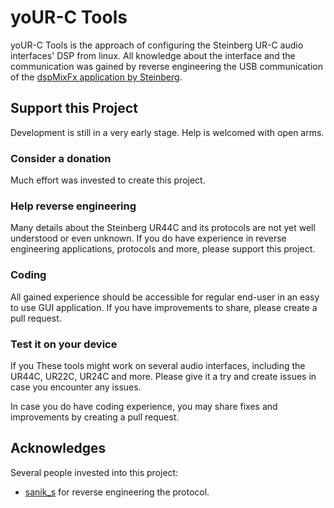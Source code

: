 # yoUR-C Tools

yoUR-C Tools is the approach of configuring the Steinberg UR-C audio
interfaces' DSP from linux. All knowledge about the interface and the
communication was gained by reverse engineering the USB communication
of the [dspMixFx application by Steinberg](https://o.steinberg.net/de/support/downloads_hardware/downloads_ur_c.html). 


## Support this Project

Development is still in a very early stage. Help is welcomed with open
arms.

### Consider a donation

Much effort was invested to create this project.


### Help reverse engineering

Many details about the Steinberg UR44C and its protocols are not yet
well understood or even unknown. If you do have experience in
reverse engineering applications, protocols and more, please
support this project.


### Coding

All gained experience should be accessible for regular end-user in an
easy to use GUI application. If you have improvements to share, please
create a pull request.


### Test it on your device

If you 
These tools might work on several audio interfaces, including the
UR44C, UR22C, UR24C and more. Please give it a try and create issues
in case you encounter any issues.

In case you do have coding experience, you may share fixes and improvements
by creating a pull request.


## Acknowledges

Several people invested into this project:
- [sanik_s](https://forums.steinberg.net/t/linux-support-for-dspmixfx/871400) for reverse engineering the protocol.
